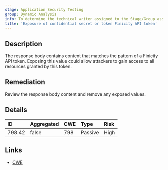 ```yaml
---
stage: Application Security Testing
group: Dynamic Analysis
info: To determine the technical writer assigned to the Stage/Group associated with this page, see https://handbook.gitlab.com/handbook/product/ux/technical-writing/#assignments
title: 'Exposure of confidential secret or token Finicity API token'
---
```


## Description

The response body contains content that matches the pattern of a Finicity API token.
Exposing this value could allow attackers to gain access to all resources granted by this token.

## Remediation

Review the response body content and remove any exposed values.

## Details

| ID | Aggregated | CWE | Type | Risk |
|:---|:-----------|:----|:-----|:-----|
| 798.42 | false | 798 | Passive | High |

## Links

- [CWE](https://cwe.mitre.org/data/definitions/798.html)
